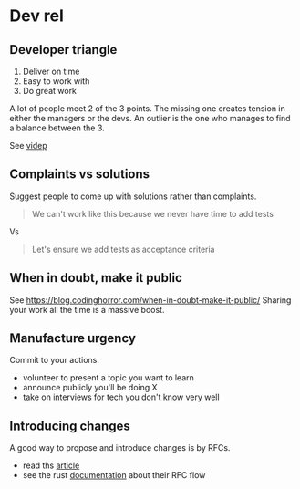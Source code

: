 # Dev rel

## Developer triangle

1. Deliver on time
2. Easy to work with
3. Do great work

A lot of people meet 2 of the 3 points. The missing one creates tension in either the managers or the devs.
An outlier is the one who manages to find a balance between the 3.

See [videp](https://app.pluralsight.com/course-player?clipId=bc642895-9213-4b85-866d-d0c78d066ca9)

## Complaints vs solutions

Suggest people to come up with solutions rather than complaints.

> We can't work like this because we never have time to add tests

Vs

> Let's ensure we add tests as acceptance criteria

## When in doubt, make it public

See https://blog.codinghorror.com/when-in-doubt-make-it-public/
Sharing your work all the time is a massive boost.

## Manufacture urgency

Commit to your actions.

- volunteer to present a topic you want to learn
- announce publicly you'll be doing X
- take on interviews for tech you don't know very well

## Introducing changes

A good way to propose and introduce changes is by RFCs.

- read ths [article](https://engineering-management.space/post/rfc-driven-development/)
- see the rust [documentation](http://rust-lang.github.io/rfcs/) about their RFC flow
